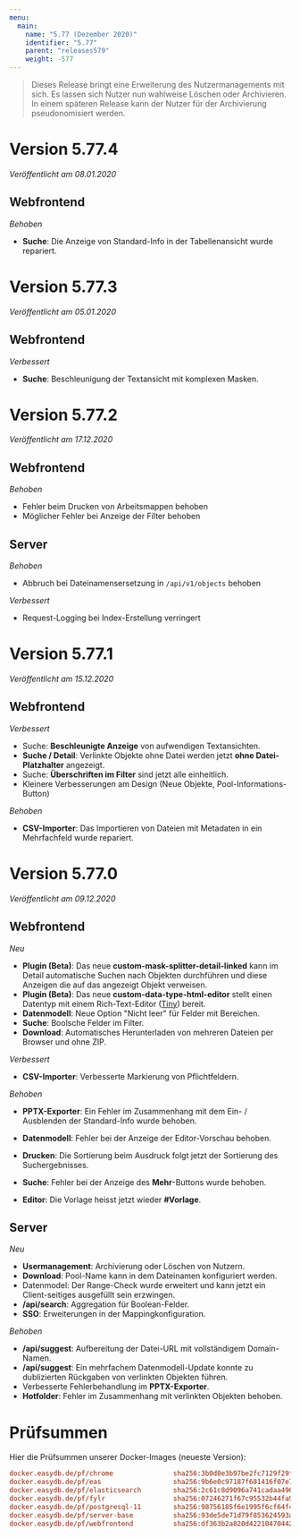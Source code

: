 ```yaml
---
menu:
  main:
    name: "5.77 (Dezember 2020)"
    identifier: "5.77"
    parent: "releases579"
    weight: -577
---
```


> Dieses Release bringt eine Erweiterung des Nutzermanagements mit sich. Es lassen sich Nutzer nun wahlweise Löschen oder Archivieren. In einem späteren Release kann der Nutzer für der Archivierung pseudonomisiert werden.

# Version 5.77.4

*Veröffentlicht am 08.01.2020*

## Webfrontend

*Behoben*

* **Suche**: Die Anzeige von Standard-Info in der Tabellenansicht wurde repariert.

# Version 5.77.3

*Veröffentlicht am 05.01.2020*

## Webfrontend

*Verbessert*

* **Suche**: Beschleunigung der Textansicht mit komplexen Masken.

# Version 5.77.2

*Veröffentlicht am 17.12.2020*

## Webfrontend

*Behoben*

* Fehler beim Drucken von Arbeitsmappen behoben
* Möglicher Fehler bei Anzeige der Filter behoben

## Server

*Behoben*

* Abbruch bei Dateinamensersetzung in `/api/v1/objects` behoben

*Verbessert*

* Request-Logging bei Index-Erstellung verringert

# Version 5.77.1

*Veröffentlicht am 15.12.2020*

## Webfrontend

*Verbessert*

* Suche: **Beschleunigte Anzeige** von aufwendigen Textansichten.
* **Suche / Detail**: Verlinkte Objekte ohne Datei werden jetzt **ohne Datei-Platzhalter** angezeigt.
* Suche: **Überschriften im Filter** sind jetzt alle einheitlich.
* Kleinere Verbesserungen am Design (Neue Objekte, Pool-Informations-Button)

*Behoben*

* **CSV-Importer**: Das Importieren von Dateien mit Metadaten in ein Mehrfachfeld wurde repariert.

# Version 5.77.0

*Veröffentlicht am 09.12.2020*

## Webfrontend

*Neu*

* **Plugin (Beta)**: Das neue **custom-mask-splitter-detail-linked** kann im Detail automatische Suchen nach Objekten durchführen und diese Anzeigen die auf das angezeigt Objekt verweisen.
* **Plugin (Beta)**: Das neue **custom-data-type-html-editor** stellt einen Datentyp mit einem Rich-Text-Editor ([Tiny](https://www.tiny.cloud/)) bereit.
* **Datenmodell**: Neue Option "Nicht leer" für Felder mit Bereichen.
* **Suche**: Boolsche Felder im Filter.
* **Download**: Automatisches Herunterladen von mehreren Dateien per Browser und ohne ZIP.

*Verbessert*

* **CSV-Importer**: Verbesserte Markierung von Pflichtfeldern.

*Behoben*

* **PPTX-Exporter**: Ein Fehler im Zusammenhang mit dem Ein- / Ausblenden der Standard-Info wurde behoben.

* **Datenmodell**: Fehler bei der Anzeige der Editor-Vorschau behoben.
* **Drucken**: Die Sortierung beim Ausdruck folgt jetzt der Sortierung des Suchergebnisses.
* **Suche**: Fehler bei der Anzeige des **Mehr**-Buttons wurde behoben.
* **Editor**: Die Vorlage heisst jetzt wieder **#Vorlage**.

## Server

*Neu*

* **Usermanagement**: Archivierung oder Löschen von Nutzern.
* **Download**: Pool-Name kann in dem Dateinamen konfiguriert werden.
* Datenmodel: Der Range-Check wurde erweitert und kann jetzt ein Client-seitiges ausgefüllt sein erzwingen.
* **/api/search**: Aggregation für Boolean-Felder.
* **SSO**: Erweiterungen in der Mappingkonfiguration.

*Behoben*

* **/api/suggest**: Aufbereitung der Datei-URL mit vollständigem Domain-Namen.
* **/api/suggest**: Ein mehrfachem Datenmodell-Update konnte zu dublizierten Rückgaben von verlinkten Objekten führen.
* Verbesserte Fehlerbehandlung im **PPTX-Exporter**.
* **Hotfolder**: Fehler im Zusammenhang mit verlinkten Objekten behoben.

# Prüfsummen

Hier die Prüfsummen unserer Docker-Images (neueste Version):

```ini
docker.easydb.de/pf/chrome               sha256:3b0d0e3b97be2fc7129f29f56434608f6fcb3a213b2f7cfe042eccd6adbe6d0b
docker.easydb.de/pf/eas                  sha256:9b6e0c97187f681416f07e75e13a5641785f1649d569d5c4e81364fde56535d4
docker.easydb.de/pf/elasticsearch        sha256:2c61c8d9096a741cadaa496861ae13bdc4ce808995710a2849c29e25160350c3
docker.easydb.de/pf/fylr                 sha256:07246271f67c95532b44fa962eabe08eb4d0cf33fa58c96d046dc18d51b8dfc2
docker.easydb.de/pf/postgresql-11        sha256:98756185f6e1995f6cf64f46d1190968f771311967187dd5bf5c433157517290
docker.easydb.de/pf/server-base          sha256:93de5de71d79f853624593a2b62ed9de05d407c820294787eb0ab4efdc20f4cf
docker.easydb.de/pf/webfrontend          sha256:df363b2a820d422104704421bd3766e2e9e2295e3efc9b609aab078aa1a461b6
```

